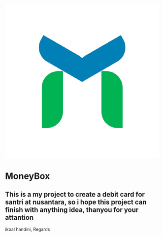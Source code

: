 
![](https://github.com/ball-hand/MoneyBox/blob/main/Logo_Money_Box-removebg-preview.png)

# MoneyBox
## This is a my project to create a debit card for santri at nusantara, so i hope this project can finish with anything idea, thanyou for your attantion
ikbal handini, Regards
